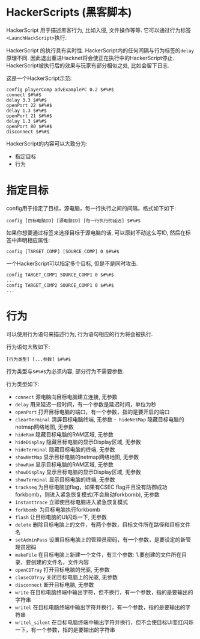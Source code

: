 # HackerScripts (黑客脚本)
HackerScript 用于描述黑客行为, 比如入侵, 文件操作等等. 它可以通过行为标签`<LaunchHackScript>`执行.  

HackerScript 的执行具有实时性. HackerScript内的任何间隔与行为标签的`delay`原理不同. 因此退出重进Hacknet将会使正在执行中的HackerScript停止. HackerScript被执行后的效果与玩家有部分相似之处, 比如会留下日志.

这是一个HackerScript示范: 
~~~
config playerComp advExamplePC 0.2 $#%#$
connect $#%#$
delay 3.3 $#%#$
openPort 22 $#%#$
delay 1.3 $#%#$
openPort 21 $#%#$
delay 1.3 $#%#$
openPort 80 $#%#$
disconnect $#%#$
~~~

HackerScript的内容可以大致分为:

- 指定目标
- 行为

# 指定目标
config用于指定了目标，源电脑，每一行执行之间的间隔，格式如下如下:  
~~~
config [目标电脑ID] [源电脑ID] [每一行执行的延迟] $#%#$
~~~
如果你想要通过标签来选择目标于源电脑的话, 可以原封不动这么写ID, 然后在标签中声明相应属性:
~~~
config [TARGET_COMP] [SOURCE_COMP] 0 $#%#$
~~~

一个HackerScript可以指定多个目标, 但是不是同时攻击.
~~~
config TARGET_COMP1 SOURCE_COMP1 0 $#%#$
...
config TARGET_COMP2 SOURCE_COMP1 0 $#%#$
...
~~~
# 行为
可以使用行为语句来描述行为, 行为语句相应的行为将会被执行. 

行为语句大致如下:
~~~
[行为类型] [...参数] $#%#$
~~~
行为类型与`$#%#$`为必须内容, 部分行为不需要参数.

行为类型如下:
- `connect` 源电脑向目标电脑建立连接, 无参数
- `delay` 用来延迟一段时间，有一个参数是延迟时间，单位为秒
- `openPort` 打开目标电脑的端口，有一个参数，指的是要开启的端口
- `clearTerminal` 清屏目标电脑终端, 无参数
-` hideNetMap` 隐藏目标电脑的netmap网络地图, 无参数
- `hideRam` 隐藏目标电脑的RAM区域, 无参数
- `hideDisplay` 隐藏目标电脑的显示Display区域, 无参数
- `hideTerminal` 隐藏目标电脑的终端, 无参数
- `showNetMap` 显示目标电脑的netmap网络地图, 无参数
- `showRam` 显示目标电脑的RAM区域, 无参数
- `showDisplay` 显示目标电脑的显示Display区域, 无参数
- `showTerminal` 显示目标电脑的终端, 无参数
- `trackseq` 为目标电脑加flag，如果有CSEC flag并且没有防御成功forkbomb，则进入紧急恢复模式(不会启动forkbomb), 无参数
- `instanttrace` 立即使目标电脑进入紧急恢复模式
- `forkbomb `为目标电脑执行forkbomb
- `flash` 让目标电脑的UI闪烁一下, 无参数
- `delete` 删除目标电脑上的文件，有两个参数，目标文件所在路径和目标文件名
- `setAdminPass` 设置目标电脑上的管理员密码，有一个参数，是要设定的新管理员密码
- `makeFile` 在目标电脑上新建一个文件，有三个参数: 1.要创建的文件所在目录，要创建的文件名，文件内容
- `openCDTray` 打开目标电脑的光驱, 无参数
- `closeCDTray` 关闭目标电脑上的光驱, 无参数
- `disconnect` 断开目标电脑, 无参数
- `write` 在目标电脑终端中输出字符，但不换行，有一个参数，指的是要输出的字符串
- `writel` 在目标电脑终端中输出字符并换行，有一个参数，指的是要输出的字符串
- `writel_silent` 在目标电脑终端中输出字符并换行，但不会使目标UI变红闪烁一下，有一个参数，指的是要输出的字符串